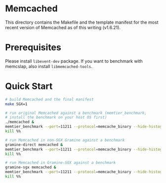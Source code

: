 # Memcached

This directory contains the Makefile and the template manifest for the most
recent version of Memcached as of this writing (v1.6.21).

# Prerequisites

Please install `libevent-dev` package. If you want to benchmark with memcslap,
also install `libmemcached-tools`.

# Quick Start

```sh
# build Memcached and the final manifest
make SGX=1

# run original Memcached against a benchmark (memtier_benchmark,
# install the benchmark on your host OS first)
./memcached &
memtier_benchmark --port=11211 --protocol=memcache_binary --hide-histogram
kill %%

# run Memcached in non-SGX Gramine against a benchmark
gramine-direct memcached &
memtier_benchmark --port=11211 --protocol=memcache_binary --hide-histogram
kill %%

# run Memcached in Gramine-SGX against a benchmark
gramine-sgx memcached &
memtier_benchmark --port=11211 --protocol=memcache_binary --hide-histogram
kill %%
```

